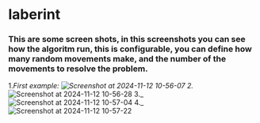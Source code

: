 # laberint 
### This are some screen shots, in this screenshots you can see how the algoritm run, this is configurable, you can define how many random movements make, and the number of the movements to resolve the problem.

1._First example: ![Screenshot at 2024-11-12 10-56-07](https://github.com/user-attachments/assets/c547eb78-03d8-4bbe-8f98-e10c9edf0043)
2._ ![Screenshot at 2024-11-12 10-56-28](https://github.com/user-attachments/assets/05ac3078-42a7-46bf-baec-93396c95fd0d)
3._ ![Screenshot at 2024-11-12 10-57-04](https://github.com/user-attachments/assets/20c5e3f3-0fbb-47fb-8565-c557a45b3680)
4._ ![Screenshot at 2024-11-12 10-57-22](https://github.com/user-attachments/assets/5e8256f3-0e0c-486a-b78c-2749f400a903)




